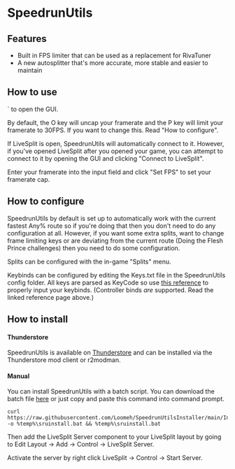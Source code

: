 # SpeedrunUtils

## Features
- Built in FPS limiter that can be used as a replacement for RivaTuner
- A new autosplitter that's more accurate, more stable and easier to maintain

## How to use
` to open the GUI.

By default, the O key will uncap your framerate and the P key will limit your framerate to 30FPS. If you want to change this. Read "How to configure".

If LiveSplit is open, SpeedrunUtils will automatically connect to it. However, if you've opened LiveSplit after you opened your game, you can attempt to connect to it by opening the GUI and clicking "Connect to LiveSplit".

Enter your framerate into the input field and click "Set FPS" to set your framerate cap.

## How to configure
SpeedrunUtils by default is set up to automatically work with the current fastest Any% route so if you're doing that then you don't need to do any configuration at all. However, if you want some extra splits, want to change frame limiting keys or are deviating from the current route (Doing the Flesh Prince challenges) then you need to do some configuration.

Splits can be configured with the in-game "Splits" menu.

Keybinds can be configured by editing the Keys.txt file in the SpeedrunUtils config folder. All keys are parsed as KeyCode so use [this reference](https://docs.unity3d.com/ScriptReference/KeyCode.html) to properly input your keybinds.
(Controller binds *are* supported. Read the linked reference page above.)


## How to install
#### Thunderstore
SpeedrunUtils is available on [Thunderstore](https://thunderstore.io/c/bomb-rush-cyberfunk/p/Loomeh/SpeedrunUtils/) and can be installed via the Thunderstore mod client or r2modman.

#### Manual
You can install SpeedrunUtils with a batch script. You can download the batch file [here](https://raw.githubusercontent.com/Loomeh/SpeedrunUtilsInstaller/main/InstallSpeedrunUtils.bat) or just copy and paste this command into command prompt.
```
curl https://raw.githubusercontent.com/Loomeh/SpeedrunUtilsInstaller/main/InstallSpeedrunUtils.bat -o %temp%\sruinstall.bat && %temp%\sruinstall.bat
```
Then add the LiveSplit Server component to your LiveSplit layout by going to Edit Layout -> Add -> Control -> LiveSplit Server. 

Activate the server by right click LiveSplit -> Control -> Start Server.
